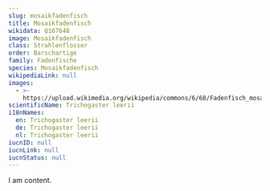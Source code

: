 ```yaml
---
slug: mosaikfadenfisch
title: Mosaikfadenfisch
wikidata: Q167648
image: Mosaikfadenfisch
class: Strahlenflosser
order: Barschartige
family: Fadenfische
species: Mosaikfadenfisch
wikipediaLink: null
images:
  - >-
    https://upload.wikimedia.org/wikipedia/commons/6/68/Fadenfisch_mosaik_männlich.jpg
scientificName: Trichogaster leerii
i18nNames:
  en: Trichogaster leerii
  de: Trichogaster leerii
  nl: Trichogaster leerii
iucnID: null
iucnLink: null
iucnStatus: null
---
```


I am content.
